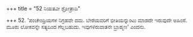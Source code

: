 +++
title = "52 ನಿಯತವೀ ಶ್ರೋತ್ರಾದಿ"

+++
52. 'ಪಂಚೇಂದ್ರಿಯಗಳ ನಿಗ್ರಹವೇ ದಮ. ಬೇರೆಯವರಿಗೆ ಭೀತಿಯನ್ನುಂಟು ಮಾಡದೇ ಇರುವುದೇ ಅಹಿಂಸೆ. ಮೂರು ಲೋಕವನ್ನೇ ಸತ್ಯದಿಂದ ಗೆಲ್ಲಬಹುದು. ಇವುಗಳಿರುವಾತನೇ ಬ್ರಾಹ್ಮಣ' ಎಂದನು.